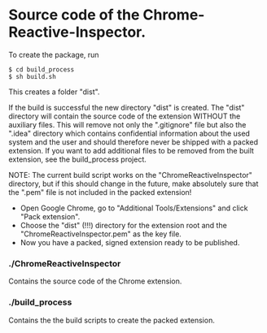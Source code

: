 # Source code of the Chrome-Reactive-Inspector.

To create the package, run

~~~
$ cd build_process
$ sh build.sh
~~~

This creates a folder "dist".

If the build is successful the new directory "dist" is created. The "dist" directory will contain the source code of the extension WITHOUT the auxiliary files. This will remove not only the ".gitignore" file but also the ".idea" directory which contains confidential information about the used system and the user and should therefore never be shipped with a packed extension. If you want to add additional files to be removed from the built extension, see the build_process project.

NOTE: The current build script works on the "ChromeReactiveInspector" directory, but if this should change in the future, make absolutely sure that the ".pem" file is not included in the packed extension!

* Open Google Chrome, go to "Additional Tools/Extensions" and click "Pack extension".
* Choose the "dist" (!!!) directory for the extension root and the "ChromeReactiveInspector.pem" as the key file.
* Now you have a packed, signed extension ready to be published.

### ./ChromeReactiveInspector
Contains the source code of the Chrome extension.

### ./build_process
Contains the the build scripts to create the packed extension.
